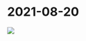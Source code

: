 # 2021-08-20

<page-tags text="发布于：2021-08-20"></page-tags>


<image-container>
  <img preview="0" src="http://wangleant.com/turtle-source/IMG_20210820_211210.jpg"/>
</image-container>
<video-container>
  <source src="http://wangleant.com/turtle-source/VID_20210820_211122.mp4"/>
</video-container>
<video-container>
  <source src="http://wangleant.com/turtle-source/VID_20210820_211302.mp4"/>
</video-container>